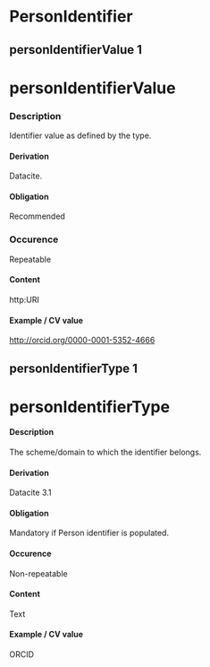 # PersonIdentifier



## personIdentifierValue 1 
# personIdentifierValue

### Description
Identifier value as defined by the type.

#### Derivation
Datacite.

#### Obligation	
Recommended

### Occurence	
Repeatable

#### Content 
http:URI 

#### Example / CV value
http://orcid.org/0000-0001-5352-4666

## personIdentifierType 1 
# personIdentifierType

#### Description
The scheme/domain to which the identifier belongs.

#### Derivation
Datacite 3.1

#### Obligation	
Mandatory if Person identifier is populated.

#### Occurence	
Non-repeatable

#### Content	
Text

#### Example / CV value
ORCID
